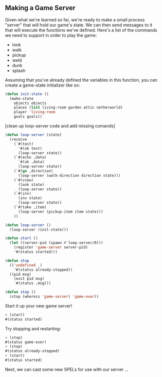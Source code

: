 ## Making a Game Server

Given what we're learned so far, we're ready to make a small process "server" that will hold our game's state. We can then send messages to it that will execute the functions we've defined. Here's a list of the commands we need to support in order to play the game:

* look
* walk
* pickup
* weld
* dunk
* splash

Assuming that you've already defined the variables in this function, you can
create a game-state initializer like so:

```lisp
(defun init-state ()
  (make-state
    objects objects
    places (list living-room garden attic netherworld)
    player 'living-room
    goals goals))
```

[clean up loop-server code and add missing comands]

```lisp
(defun loop-server (state)
  (receive
    (`#(test)
      '#(ok test)
      (loop-server state))
    (`#(echo ,data)
      `#(ok ,data)
      (loop-server state))
    (`#(go ,direction)
      (loop-server (walk-direction direction state)))
    (`#(view)
      (look state)
      (loop-server state))
    (`#(inv)
      (inv state)
      (loop-server state))
    (`#(take ,item)
      (loop-server (pickup-item item state)))
    ))

(defun loop-server ()
  (loop-server (init-state)))
```

```lisp
(defun start ()
  (let ((server-pid (spawn #'loop-server/0)))
    (register 'game-server server-pid)
    '#(status started)))

(defun stop
  (('undefined _)
    '#(status already-stopped))
  ((pid msg)
    (exit pid msg)
    `#(status ,msg)))

(defun stop ()
  (stop (whereis 'game-server) 'game-over))
```

Start it up your new game server!

```lisp
> (start)
#(status started)
```

Try stopping and restarting:

```lisp
> (stop)
#(status game-over)
> (stop)
#(status already-stopped)
> (start)
#(status started)
```

Next, we can cast some new SPELs for use with our server ...
